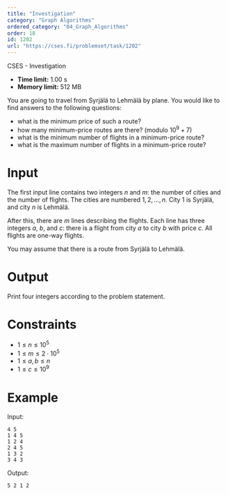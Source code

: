 ```yaml
---
title: "Investigation"
category: "Graph Algorithms"
ordered_category: "04_Graph_Algorithms"
order: 18
id: 1202
url: "https://cses.fi/problemset/task/1202"
---
```


CSES - Investigation

  * **Time limit:** 1.00 s
  * **Memory limit:** 512 MB

You are going to travel from Syrjälä to Lehmälä by plane. You would like to
find answers to the following questions:

  * what is the minimum price of such a route?
  * how many minimum-price routes are there? (modulo $10^9+7)$
  * what is the minimum number of flights in a minimum-price route?
  * what is the maximum number of flights in a minimum-price route?

# Input

The first input line contains two integers $n$ and $m$: the number of cities
and the number of flights. The cities are numbered $1,2,\ldots,n$. City 1 is
Syrjälä, and city $n$ is Lehmälä.

After this, there are $m$ lines describing the flights. Each line has three
integers $a$, $b$, and $c$: there is a flight from city $a$ to city $b$ with
price $c$. All flights are one-way flights.

You may assume that there is a route from Syrjälä to Lehmälä.

# Output

Print four integers according to the problem statement.

# Constraints

  * $1 \le n \le 10^5$
  * $1 \le m \le 2 \cdot 10^5$
  * $1 \le a,b \le n$
  * $1 \le c \le 10^9$

# Example

Input:

    
    
    4 5
    1 4 5
    1 2 4
    2 4 5
    1 3 2
    3 4 3
    

Output:

    
    
    5 2 1 2
    

